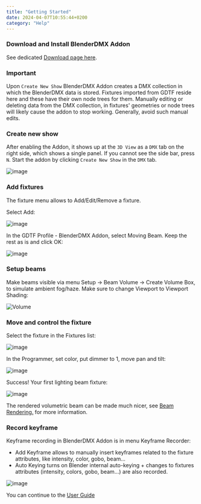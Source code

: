 ```yaml
---
title: "Getting Started"
date: 2024-04-07T10:55:44+0200
category: "Help"
---
```


### Download and Install BlenderDMX Addon

See dedicated [Download page here](/download).

### Important

Upon `Create New Show` BlenderDMX Addon creates a DMX collection in which the
BlenderDMX data is stored. Fixtures imported from GDTF reside here and these
have their own node trees for them. Manually editing or deleting data from the
DMX collection, in fixtures' geometries or node trees will likely cause the
addon to stop working. Generally, avoid such manual edits.

### Create new show

After enabling the Addon, it shows up at the `3D View` as a `DMX` tab on the
right side, which shows a single panel. If you cannot see the side bar, press
`N`. Start the addon by clicking `Create New Show` in the `DMX` tab.

![image](../media/create_new_show.png)

### Add fixtures

The fixture menu allows to Add/Edit/Remove a fixture.

Select Add:

![image](../media/fixture_menu.png)

In the GDTF Profile - BlenderDMX Addon, select Moving Beam. Keep the rest as is and
click OK:

![image](../media/fixture_add.png)

### Setup beams

Make beams visible via menu Setup → Beam Volume → Create Volume Box, to simulate
ambient fog/haze. Make sure to change Viewport to Viewport Shading:

![Volume](../media/volume.png)

### Move and control the fixture

Select the fixture in the Fixtures list:

![image](../media/fixture_list.png)

In the Programmer, set color, put dimmer to 1, move pan and tilt:

![image](../media/fixture_programmer.png)

Success! Your first lighting beam fixture:

![image](../media/fixture_preview.png)

The rendered volumetric beam can be made much nicer, see <a
href="../rendering/" >Beam Rendering.</a> for more information.

### Record keyframe

Keyframe recording in BlenderDMX Addon is in menu Keyframe Recorder:

- Add Keyframe allows to manually insert keyframes related to the fixture attributes, like intensity, color, gobo, beam...
- Auto Keying turns on Blender internal auto-keying + changes to fixtures attributes (intensity, colors, gobo, beam...) are also recorded.

![image](../media/keyframe_recorder.png)

You can continue to the <a href="../setup" ><i class="fa-solid fa-circle-play"></i> User Guide</a>
